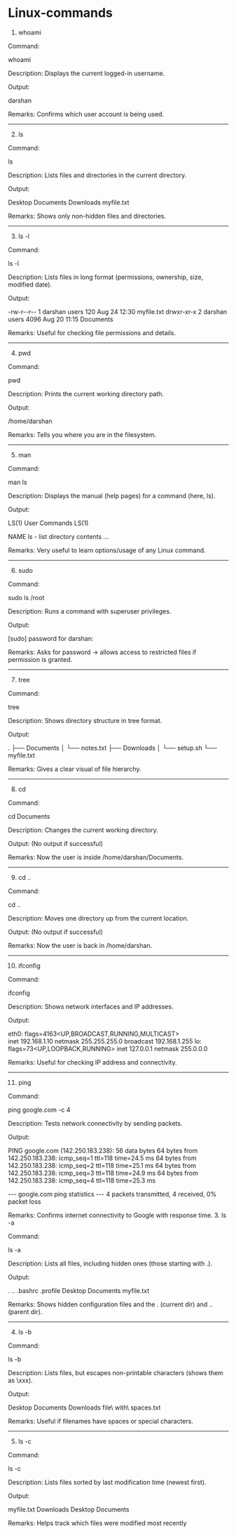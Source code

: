 # Linux-commands

1. whoami

Command:

whoami

Description:
Displays the current logged-in username.

Output:

darshan

Remarks:
Confirms which user account is being used.


---

2. ls

Command:

ls

Description:
Lists files and directories in the current directory.

Output:

Desktop  Documents  Downloads  myfile.txt

Remarks:
Shows only non-hidden files and directories.


---

3. ls -l

Command:

ls -l

Description:
Lists files in long format (permissions, ownership, size, modified date).

Output:

-rw-r--r--  1 darshan users   120 Aug 24 12:30 myfile.txt
drwxr-xr-x  2 darshan users  4096 Aug 20 11:15 Documents

Remarks:
Useful for checking file permissions and details.


---

4. pwd

Command:

pwd

Description:
Prints the current working directory path.

Output:

/home/darshan

Remarks:
Tells you where you are in the filesystem.


---

5. man

Command:

man ls

Description:
Displays the manual (help pages) for a command (here, ls).

Output:

LS(1)                   User Commands                   LS(1)

NAME
       ls - list directory contents
...

Remarks:
Very useful to learn options/usage of any Linux command.


---

6. sudo

Command:

sudo ls /root

Description:
Runs a command with superuser privileges.

Output:

[sudo] password for darshan:

Remarks:
Asks for password → allows access to restricted files if permission is granted.


---

7. tree

Command:

tree

Description:
Shows directory structure in tree format.

Output:

.
├── Documents
│   └── notes.txt
├── Downloads
│   └── setup.sh
└── myfile.txt

Remarks:
Gives a clear visual of file hierarchy.


---

8. cd

Command:

cd Documents

Description:
Changes the current working directory.

Output:
(No output if successful)

Remarks:
Now the user is inside /home/darshan/Documents.


---

9. cd ..

Command:

cd ..

Description:
Moves one directory up from the current location.

Output:
(No output if successful)

Remarks:
Now the user is back in /home/darshan.


---

10. ifconfig

Command:

ifconfig

Description:
Shows network interfaces and IP addresses.

Output:

eth0: flags=4163<UP,BROADCAST,RUNNING,MULTICAST>  
        inet 192.168.1.10  netmask 255.255.255.0  broadcast 192.168.1.255
lo: flags=73<UP,LOOPBACK,RUNNING>
        inet 127.0.0.1  netmask 255.0.0.0

Remarks:
Useful for checking IP address and connectivity.


---

11. ping

Command:

ping google.com -c 4

Description:
Tests network connectivity by sending packets.

Output:

PING google.com (142.250.183.238): 56 data bytes
64 bytes from 142.250.183.238: icmp_seq=1 ttl=118 time=24.5 ms
64 bytes from 142.250.183.238: icmp_seq=2 ttl=118 time=25.1 ms
64 bytes from 142.250.183.238: icmp_seq=3 ttl=118 time=24.9 ms
64 bytes from 142.250.183.238: icmp_seq=4 ttl=118 time=25.3 ms

--- google.com ping statistics ---
4 packets transmitted, 4 received, 0% packet loss

Remarks:
Confirms internet connectivity to Google with response time.
3. ls -a

Command:

ls -a

Description:
Lists all files, including hidden ones (those starting with .).

Output:

.  ..  .bashrc  .profile  Desktop  Documents  myfile.txt

Remarks:
Shows hidden configuration files and the . (current dir) and .. (parent dir).


---

4. ls -b

Command:

ls -b

Description:
Lists files, but escapes non-printable characters (shows them as \xxx).

Output:

Desktop  Documents  Downloads  file\ with\ spaces.txt

Remarks:
Useful if filenames have spaces or special characters.


---

5. ls -c

Command:

ls -c

Description:
Lists files sorted by last modification time (newest first).

Output:

myfile.txt  Downloads  Desktop  Documents

Remarks:
Helps track which files were modified most recently

